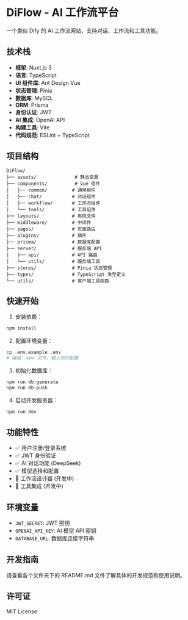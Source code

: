 # DiFlow - AI 工作流平台

一个类似 Dify 的 AI 工作流网站，支持对话、工作流和工具功能。

## 技术栈

- **框架**: Nuxt.js 3
- **语言**: TypeScript
- **UI 组件库**: Ant Design Vue
- **状态管理**: Pinia
- **数据库**: MySQL
- **ORM**: Prisma
- **身份认证**: JWT
- **AI 集成**: OpenAI API
- **构建工具**: Vite
- **代码规范**: ESLint + TypeScript

## 项目结构

```
DiFlow/
├── assets/              # 静态资源
├── components/          # Vue 组件
│   ├── common/         # 通用组件
│   ├── chat/           # 对话组件
│   ├── workflow/       # 工作流组件
│   └── tools/          # 工具组件
├── layouts/            # 布局文件
├── middleware/         # 中间件
├── pages/              # 页面路由
├── plugins/            # 插件
├── prisma/             # 数据库配置
├── server/             # 服务端 API
│   ├── api/            # API 路由
│   └── utils/          # 服务端工具
├── stores/             # Pinia 状态管理
├── types/              # TypeScript 类型定义
└── utils/              # 客户端工具函数
```

## 快速开始

1. 安装依赖：
```bash
npm install
```

2. 配置环境变量：
```bash
cp .env.example .env
# 编辑 .env 文件，填入你的配置
```

3. 初始化数据库：
```bash
npm run db:generate
npm run db:push
```

4. 启动开发服务器：
```bash
npm run dev
```

## 功能特性

- ✅ 用户注册/登录系统
- ✅ JWT 身份验证
- ✅ AI 对话功能 (DeepSeek)
- ✅ 模型选择和配置
- 🚧 工作流设计器 (开发中)
- 🚧 工具集成 (开发中)

## 环境变量

- `JWT_SECRET`: JWT 密钥
- `OPENAI_API_KEY`: AI 模型 API 密钥
- `DATABASE_URL`: 数据库连接字符串

## 开发指南

请查看各个文件夹下的 README.md 文件了解具体的开发规范和使用说明。

## 许可证

MIT License

